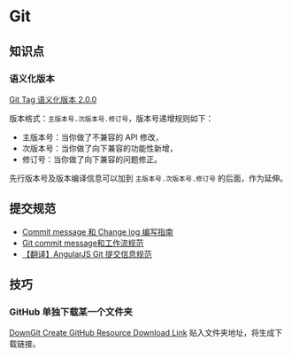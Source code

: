 # Git

## 知识点

### 语义化版本

[Git Tag 语义化版本 2.0.0](https://semver.org/lang/zh-CN/)

版本格式：`主版本号.次版本号.修订号`，版本号递增规则如下：

- 主版本号：当你做了不兼容的 API 修改，
- 次版本号：当你做了向下兼容的功能性新增，
- 修订号：当你做了向下兼容的问题修正。

先行版本号及版本编译信息可以加到 `主版本号.次版本号.修订号` 的后面，作为延伸。

## 提交规范

- [Commit message 和 Change log 编写指南](http://www.ruanyifeng.com/blog/2016/01/commit_message_change_log.html)
- [Git commit message和工作流规范](https://ivweb.io/topic/58ba702bdb35a9135d42f83d)
- [【翻译】AngularJS Git 提交信息规范](https://github.com/isLishude/blog/issues/69)

## 技巧

### GitHub 单独下载某一个文件夹

[DownGit Create GitHub Resource Download Link](https://minhaskamal.github.io/DownGit/#/home) 贴入文件夹地址，将生成下载链接。
